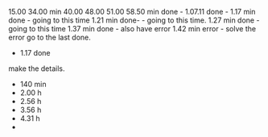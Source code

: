 15.00
34.00 min
40.00
48.00
51.00
58.50 min done -
1.07.11 done -
1.17 min done - going to this time
1.21 min done- - going to this time.
1.27 min done - going to this time
1.37 min done - also have error
1.42 min error - solve the error go to the last done.

- 1.17 done

<!-- new way to to do -->

make the details.

- 140 min
- 2.00 h
- 2.56 h
- 3.56 h
- 4.31 h
- 